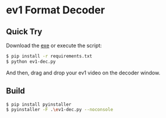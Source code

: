 # ev1 Format Decoder
## Quick Try
Download the [exe](https://github.com/Phantom1003/ev1-decoder/releases/download/v0.3/ev1-dec.exe) or execute the script:
```bash
$ pip install -r requirements.txt 
$ python ev1-dec.py
```
And then, drag and drop your ev1 video on the decoder window.

## Build
```bash
$ pip install pyinstaller
$ pyinstaller -F .\ev1-dec.py --noconsole
```
